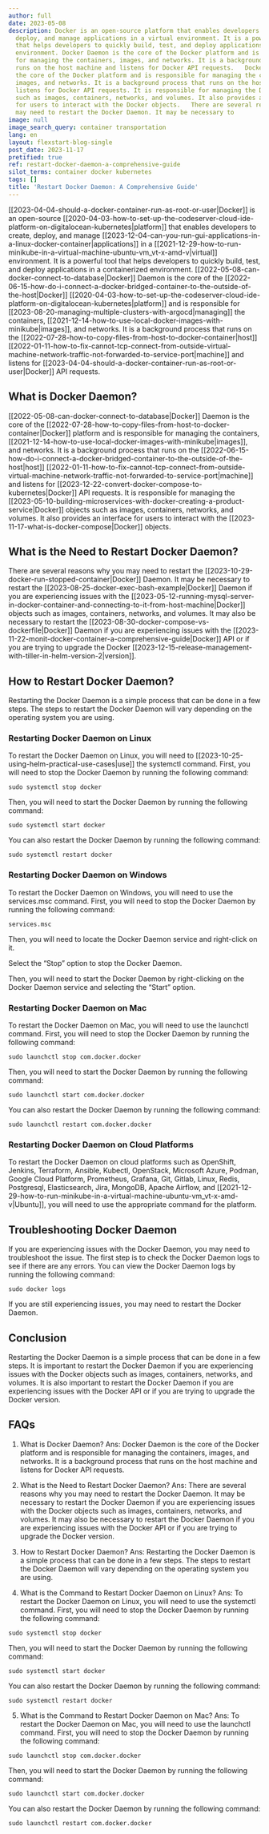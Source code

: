 ```yaml
---
author: full
date: 2023-05-08
description: Docker is an open-source platform that enables developers to create,
  deploy, and manage applications in a virtual environment. It is a powerful tool
  that helps developers to quickly build, test, and deploy applications in a containerized
  environment. Docker Daemon is the core of the Docker platform and is responsible
  for managing the containers, images, and networks. It is a background process that
  runs on the host machine and listens for Docker API requests.   Docker Daemon is
  the core of the Docker platform and is responsible for managing the containers,
  images, and networks. It is a background process that runs on the host machine and
  listens for Docker API requests. It is responsible for managing the Docker objects
  such as images, containers, networks, and volumes. It also provides an interface
  for users to interact with the Docker objects.   There are several reasons why you
  may need to restart the Docker Daemon. It may be necessary to
image: null
image_search_query: container transportation
lang: en
layout: flexstart-blog-single
post_date: 2023-11-17
pretified: true
ref: restart-docker-daemon-a-comprehensive-guide
silot_terms: container docker kubernetes
tags: []
title: 'Restart Docker Daemon: A Comprehensive Guide'
---
```


[[2023-04-04-should-a-docker-container-run-as-root-or-user|Docker]] is an open-source [[2020-04-03-how-to-set-up-the-codeserver-cloud-ide-platform-on-digitalocean-kubernetes|platform]] that enables developers to create, deploy, and manage [[2023-12-04-can-you-run-gui-applications-in-a-linux-docker-container|applications]] in a [[2021-12-29-how-to-run-minikube-in-a-virtual-machine-ubuntu-vm_vt-x-amd-v|virtual]] environment. It is a powerful tool that helps developers to quickly build, test, and deploy applications in a containerized environment. [[2022-05-08-can-docker-connect-to-database|Docker]] Daemon is the core of the [[2022-06-15-how-do-i-connect-a-docker-bridged-container-to-the-outside-of-the-host|Docker]] [[2020-04-03-how-to-set-up-the-codeserver-cloud-ide-platform-on-digitalocean-kubernetes|platform]] and is responsible for [[2023-08-20-managing-multiple-clusters-with-argocd|managing]] the containers, [[2021-12-14-how-to-use-local-docker-images-with-minikube|images]], and networks. It is a background process that runs on the [[2022-07-28-how-to-copy-files-from-host-to-docker-container|host]] [[2022-01-11-how-to-fix-cannot-tcp-connect-from-outside-virtual-machine-network-traffic-not-forwarded-to-service-port|machine]] and listens for [[2023-04-04-should-a-docker-container-run-as-root-or-user|Docker]] API requests. 

## What is Docker Daemon?

[[2022-05-08-can-docker-connect-to-database|Docker]] Daemon is the core of the [[2022-07-28-how-to-copy-files-from-host-to-docker-container|Docker]] platform and is responsible for managing the containers, [[2021-12-14-how-to-use-local-docker-images-with-minikube|images]], and networks. It is a background process that runs on the [[2022-06-15-how-do-i-connect-a-docker-bridged-container-to-the-outside-of-the-host|host]] [[2022-01-11-how-to-fix-cannot-tcp-connect-from-outside-virtual-machine-network-traffic-not-forwarded-to-service-port|machine]] and listens for [[2023-12-22-convert-docker-compose-to-kubernetes|Docker]] API requests. It is responsible for managing the [[2023-05-10-building-microservices-with-docker-creating-a-product-service|Docker]] objects such as images, containers, networks, and volumes. It also provides an interface for users to interact with the [[2023-11-17-what-is-docker-compose|Docker]] objects. 

## What is the Need to Restart Docker Daemon?

There are several reasons why you may need to restart the [[2023-10-29-docker-run-stopped-container|Docker]] Daemon. It may be necessary to restart the [[2023-08-25-docker-exec-bash-example|Docker]] Daemon if you are experiencing issues with the [[2023-05-12-running-mysql-server-in-docker-container-and-connecting-to-it-from-host-machine|Docker]] objects such as images, containers, networks, and volumes. It may also be necessary to restart the [[2023-08-30-docker-compose-vs-dockerfile|Docker]] Daemon if you are experiencing issues with the [[2023-11-22-monit-docker-container-a-comprehensive-guide|Docker]] API or if you are trying to upgrade the Docker [[2023-12-15-release-management-with-tiller-in-helm-version-2|version]]. 

## How to Restart Docker Daemon?

Restarting the Docker Daemon is a simple process that can be done in a few steps. The steps to restart the Docker Daemon will vary depending on the operating system you are using. 

### Restarting Docker Daemon on Linux

To restart the Docker Daemon on Linux, you will need to [[2023-10-25-using-helm-practical-use-cases|use]] the systemctl command. First, you will need to stop the Docker Daemon by running the following command: 

```
sudo systemctl stop docker
```

Then, you will need to start the Docker Daemon by running the following command: 

```
sudo systemctl start docker
```

You can also restart the Docker Daemon by running the following command: 

```
sudo systemctl restart docker
```

### Restarting Docker Daemon on Windows

To restart the Docker Daemon on Windows, you will need to use the services.msc command. First, you will need to stop the Docker Daemon by running the following command: 

```
services.msc
```

Then, you will need to locate the Docker Daemon service and right-click on it. 

Select the “Stop” option to stop the Docker Daemon. 

Then, you will need to start the Docker Daemon by right-clicking on the Docker Daemon service and selecting the “Start” option. 

### Restarting Docker Daemon on Mac

To restart the Docker Daemon on Mac, you will need to use the launchctl command. First, you will need to stop the Docker Daemon by running the following command: 

```
sudo launchctl stop com.docker.docker
```

Then, you will need to start the Docker Daemon by running the following command: 

```
sudo launchctl start com.docker.docker
```

You can also restart the Docker Daemon by running the following command: 

```
sudo launchctl restart com.docker.docker
```

### Restarting Docker Daemon on Cloud Platforms

To restart the Docker Daemon on cloud platforms such as OpenShift, Jenkins, Terraform, Ansible, Kubectl, OpenStack, Microsoft Azure, Podman, Google Cloud Platform, Prometheus, Grafana, Git, Gitlab, Linux, Redis, Postgresql, Elasticsearch, Jira, MongoDB, Apache Airflow, and [[2021-12-29-how-to-run-minikube-in-a-virtual-machine-ubuntu-vm_vt-x-amd-v|Ubuntu]], you will need to use the appropriate command for the platform. 

## Troubleshooting Docker Daemon

If you are experiencing issues with the Docker Daemon, you may need to troubleshoot the issue. The first step is to check the Docker Daemon logs to see if there are any errors. You can view the Docker Daemon logs by running the following command: 

```
sudo docker logs
```

If you are still experiencing issues, you may need to restart the Docker Daemon. 

## Conclusion

Restarting the Docker Daemon is a simple process that can be done in a few steps. It is important to restart the Docker Daemon if you are experiencing issues with the Docker objects such as images, containers, networks, and volumes. It is also important to restart the Docker Daemon if you are experiencing issues with the Docker API or if you are trying to upgrade the Docker version. 

## FAQs

1. What is Docker Daemon? 
Ans: Docker Daemon is the core of the Docker platform and is responsible for managing the containers, images, and networks. It is a background process that runs on the host machine and listens for Docker API requests. 

2. What is the Need to Restart Docker Daemon? 
Ans: There are several reasons why you may need to restart the Docker Daemon. It may be necessary to restart the Docker Daemon if you are experiencing issues with the Docker objects such as images, containers, networks, and volumes. It may also be necessary to restart the Docker Daemon if you are experiencing issues with the Docker API or if you are trying to upgrade the Docker version. 

3. How to Restart Docker Daemon? 
Ans: Restarting the Docker Daemon is a simple process that can be done in a few steps. The steps to restart the Docker Daemon will vary depending on the operating system you are using. 

4. What is the Command to Restart Docker Daemon on Linux? 
Ans: To restart the Docker Daemon on Linux, you will need to use the systemctl command. First, you will need to stop the Docker Daemon by running the following command: 

```
sudo systemctl stop docker
```

Then, you will need to start the Docker Daemon by running the following command: 

```
sudo systemctl start docker
```

You can also restart the Docker Daemon by running the following command: 

```
sudo systemctl restart docker
```

5. What is the Command to Restart Docker Daemon on Mac? 
Ans: To restart the Docker Daemon on Mac, you will need to use the launchctl command. First, you will need to stop the Docker Daemon by running the following command: 

```
sudo launchctl stop com.docker.docker
```

Then, you will need to start the Docker Daemon by running the following command: 

```
sudo launchctl start com.docker.docker
```

You can also restart the Docker Daemon by running the following command: 

```
sudo launchctl restart com.docker.docker
```